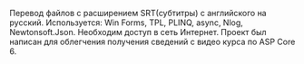 Перевод файлов с расширением SRT(субтитры) с английского на русский.
Используется: Win Forms, TPL, PLINQ, async, Nlog, Newtonsoft.Json.
Необходим доступ в сеть Интернет. Проект был написан для облегчения получения
сведений с видео курса по ASP Core 6.
